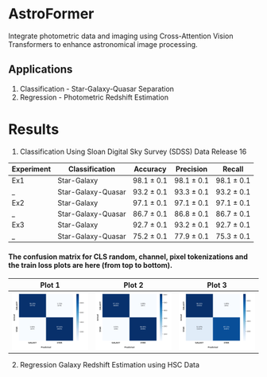 # AstroFormer
Integrate photometric data and imaging using Cross-Attention Vision Transformers to enhance astronomical image processing.

## Applications

1. Classification - Star-Galaxy-Quasar Separation
2. Regression - Photometric Redshift Estimation

# Results

1. Classification
Using Sloan Digital Sky Survey (SDSS) Data Release 16

Experiment | Classification | Accuracy | Precision | Recall 
--- | --- | --- | --- | --- 
Ex1 | Star-Galaxy | 98.1 ± 0.1 | 98.1 ± 0.1 | 98.1 ± 0.1
_ | Star-Galaxy-Quasar | 93.2 ± 0.1 | 93.3 ± 0.1 | 93.2 ± 0.1
Ex2 | Star-Galaxy | 97.1 ± 0.1 | 97.1 ± 0.1 | 97.1 ± 0.1
_ | Star-Galaxy-Quasar | 86.7 ± 0.1 | 86.8 ± 0.1 | 86.7 ± 0.1
Ex3 | Star-Galaxy | 92.7 ± 0.1 | 93.2 ± 0.1 | 92.7 ± 0.1
_ | Star-Galaxy-Quasar | 75.2 ± 0.1 | 77.9 ± 0.1 | 75.3 ± 0.1

#### The confusion matrix for CLS random, channel, pixel tokenizations and the train loss plots are here (from top to bottom).

| Plot 1 | Plot 2 | Plot 3 |
|---|---|---|
| ![Plot 1](./MargFormer/Trained_Models/EX1_SG_ViTCLSPFCA_CM.png) | ![Plot 2](./MargFormer/Trained_Models/EX2_SG_ViTCLSPFCA_CM.png) | ![Plot 3](./MargFormer/Trained_Models/EX3_SG_ViTCLSPFCA_CM.png) |

2. Regression Galaxy Redshift Estimation using HSC Data
